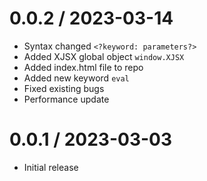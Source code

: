 
0.0.2 / 2023-03-14
==================

  * Syntax changed `<?keyword: parameters?>`
  * Added XJSX global object `window.XJSX`
  * Added index.html file to repo
  * Added new keyword `eval`
  * Fixed existing bugs
  * Performance update

0.0.1 / 2023-03-03
==================

  * Initial release
